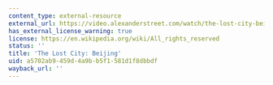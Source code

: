 ```yaml
---
content_type: external-resource
external_url: https://video.alexanderstreet.com/watch/the-lost-city-beijing
has_external_license_warning: true
license: https://en.wikipedia.org/wiki/All_rights_reserved
status: ''
title: 'The Lost City: Beijing'
uid: a5702ab9-459d-4a9b-b5f1-581d1f8dbbdf
wayback_url: ''
---
```

